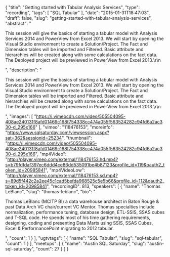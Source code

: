 {
  "title": "Getting started with Tabular Analysis Services",
  "type": "recording",
  "tags": [
    "SQL Tabular"
  ],
  "date": "2015-01-31T18:47:03",
  "draft": false,
  "slug": "getting-started-with-tabular-analysis-services",
  "abstract": "<p>This session will give the basics of starting a tabular model with Analysis Services 2014 and PowerView from Excel 2013. We will start by opening the Visual Studio environment to create a Solution/Project. The Fact and Dimension tables will be imported and Filtered. Basic attribute and hierarchies will be created along with some calculations on the fact data. The Deployed project will be previewed in PowerView from Excel 2013.\r\n</p>",
  "description": "<p>This session will give the basics of starting a tabular model with Analysis Services 2014 and PowerView from Excel 2013. We will start by opening the Visual Studio environment to create a Solution/Project. The Fact and Dimension tables will be imported and Filtered. Basic attribute and hierarchies will be created along with some calculations on the fact data. The Deployed project will be previewed in PowerView from Excel 2013.\r\n</p>",
  "images": [
    "https://i.vimeocdn.com/video/505504095-408ae240131f8afd01469c168f754338cc474a055f563524282c94fd6a2ac330-d_295x166"
  ],
  "vimeo": "118476153",
  "moreinfo": "https://www.sqlsaturday.com/viewsession.aspx?sat=362&sessionid=25234",
  "thumbnail": "https://i.vimeocdn.com/video/505504095-408ae240131f8afd01469c168f754338cc474a055f563524282c94fd6a2ac330-d_295x166",
  "mp4Video": "http://player.vimeo.com/external/118476153.hd.mp4?s=b79fdfdaf397ec6ddd4ce86dd535091be4b87123&profile_id=119&oauth2_token_id=20985841",
  "mp4VideoLow": "http://player.vimeo.com/external/118476153.sd.mp4?s=89d5f442c2a2ee45c1cad5befda968525c5e5b66&profile_id=112&oauth2_token_id=20985841",
  "recordingID": 813,
  "speakers": [
    {
      "name": "Thomas LeBlanc",
      "slug": "thomas-leblanc",
      "bio": "<p>Thomas LeBlanc (MCITP BI) a data warehouse architect in Baton Rouge & past Data Arch VC chair/current VC Mentor. Thomas specialties include normalization, performance tuning, database design, ETL-SSIS, SSAS cubes and T-SQL code. He spends most of his time gathering requirements, designing, coding and presenting Data Marts using SSIS, SSAS Cubes, Excel & PerformancePoint migrating to 2012 tabular.</p>",
      "count": 1
    }
  ],
  "ugtvtags": [
    {
      "name": "SQL Tabular",
      "slug": "sql-tabular",
      "count": 1
    }
  ],
  "meetups": [
    {
      "name": "Austin SQL Saturday",
      "slug": "austin-sql-saturday",
      "count": 27
    }
  ]
}